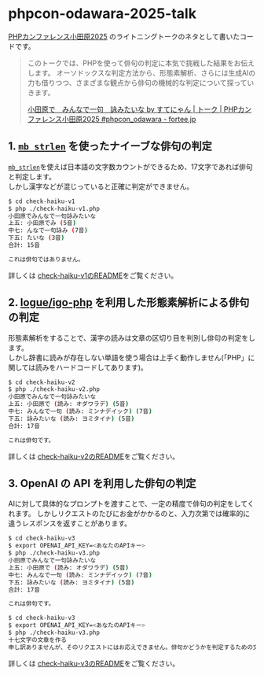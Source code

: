 # phpcon-odawara-2025-talk

[PHPカンファレンス小田原2025](https://phpcon-odawara.jp/2025/) のライトニングトークのネタとして書いたコードです。

> このトークでは、PHPを使って俳句の判定に本気で挑戦した結果をお伝えします。
> オーソドックスな判定方法から、形態素解析、さらには生成AIの力も借りつつ、さまざまな観点から俳句の機械的な判定について探っていきます。
>
> [小田原で　みんなで一句　詠みたいな by すてにゃん | トーク | PHPカンファレンス小田原2025 #phpcon_odawara - fortee.jp](https://fortee.jp/phpconodawara-2025/proposal/87a6bd7b-56b8-41e2-b53f-1cf21211a400)

## 1. [`mb_strlen`](https://www.php.net/manual/ja/function.mb-strlen.php) を使ったナイーブな俳句の判定

[`mb_strlen`](https://www.php.net/manual/ja/function.mb-strlen.php)を使えば日本語の文字数カウントができるため、17文字であれば俳句と判定します。  
しかし漢字などが混じっていると正確に判定ができません。

```sh
$ cd check-haiku-v1
$ php ./check-haiku-v1.php
小田原でみんなで一句詠みたいな
上五: 小田原でみ (5音)
中七: んなで一句詠み (7音)
下五: たいな (3音)
合計: 15音

これは俳句ではありません。
```

詳しくは [check-haiku-v1のREADME](./check-haiku-v1/README.md)をご覧ください。

## 2. [logue/igo-php](https://github.com/logue/igo-php) を利用した形態素解析による俳句の判定

形態素解析をすることで、漢字の読みは文章の区切り目を判別し俳句の判定をします。  
しかし辞書に読みが存在しない単語を使う場合は上手く動作しません(「PHP」に関しては読みをハードコードしてあります)。

```sh
$ cd check-haiku-v2
$ php ./check-haiku-v2.php
小田原でみんなで一句詠みたいな
上五: 小田原で (読み: オダワラデ) (5音)
中七: みんなで一句 (読み: ミンナデイック) (7音)
下五: 詠みたいな (読み: ヨミタイナ) (5音)
合計: 17音

これは俳句です。
```

詳しくは [check-haiku-v2のREADME](./check-haiku-v2/README.md)をご覧ください。

## 3. OpenAI の API を利用した俳句の判定

AIに対して具体的なプロンプトを渡すことで、一定の精度で俳句の判定をしてくれます。
しかしリクエストのたびにお金がかかるのと、入力次第では確率的に違うレスポンスを返すことがあります。

```sh
$ cd check-haiku-v3
$ export OPENAI_API_KEY=<あなたのAPIキー>
$ php ./check-haiku-v3.php
小田原でみんなで一句詠みたいな
上五: 小田原で (読み: オダワラデ) (5音)
中七: みんなで一句 (読み: ミンナデイック) (7音)
下五: 詠みたいな (読み: ヨミタイナ) (5音)
合計: 17音

これは俳句です。
```

```sh
$ cd check-haiku-v3
$ export OPENAI_API_KEY=<あなたのAPIキー>
$ php ./check-haiku-v3.php
十七文字の文章を作る
申し訳ありませんが、そのリクエストにはお応えできません。俳句かどうかを判定するための文章を提供してください。
```

詳しくは [check-haiku-v3のREADME](./check-haiku-v3/README.md)をご覧ください。
